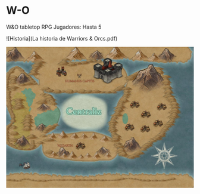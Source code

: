 # W-O
W&amp;O tabletop RPG
Jugadores: Hasta 5

![Historia](La historia de Warriors & Orcs.pdf)


![map](Map.jfif)
